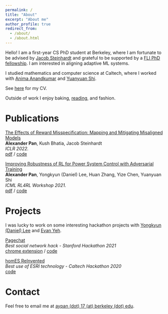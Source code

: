 ```yaml
---
permalink: /
title: "About"
excerpt: "About me"
author_profile: true
redirect_from: 
  - /about/
  - /about.html
---
```


Hello! I am a first-year CS PhD student at Berkeley, where I am fortunate to be advised by [Jacob Steinhardt](https://jsteinhardt.stat.berkeley.edu/) and grateful to be supported by a [FLI PhD fellowship](https://futureoflife.org/about-us/our-people/fellowship-winners-2022/). I am interested in aligning adaptive ML systems.

I studied mathematics and computer science at Caltech, where I worked with [Anima Anandkumar](http://tensorlab.cms.caltech.edu/users/anima/) and [Yuanyuan Shi](https://yyshi.eng.ucsd.edu/).  

See [here](https://drive.google.com/file/d/17jkbEmK-c69u8qqnYDzJNbo917Qwn6gg/view?usp=sharing) for my CV. 

Outside of work I enjoy baking, [reading](https://www.goodreads.com/user/show/71787702-alex-pan), and fashion.

Publications
======
[The Effects of Reward Misspecification: Mapping and Mitigating Misaligned Models](https://arxiv.org/abs/2201.03544)  
**Alexander Pan**, Kush Bhatia, Jacob Steinhardt  
*ICLR 2022.*    
[pdf](https://arxiv.org/abs/2201.03544) / [code](https://github.com/aypan17/reward-misspecification)

[Improving Robustness of RL for Power System Control with Adversarial Training](https://arxiv.org/abs/2110.08956)  
**Alexander Pan**, Yongkyun (Daniel) Lee, Huan Zhang, Yize Chen, Yuanyuan Shi    
*ICML RL4RL Workshop 2021.*    
[pdf](https://arxiv.org/abs/2110.08956) / [code](https://github.com/aypan17/robust_pn)

<!---
Teaching
======
I enjoy teaching and am committed to promoting access to math and CS at all levels.

[Caltech Y RISE](https://www.caltechy.org/rise-tutor)  
Volunteer Tutor: 2018 - Present

Caltech CS 21: *Complexity Theory*  
Teaching Assistant: Winter 2020
-->

Projects
======
I was lucky to work on some interesting hackathon projects with [Yongkyun (Daniel) Lee](https://noninertialframe.com/about) and [Evan Yeh](https://www.linkedin.com/in/evan-yeh/).

[Pagechat](https://devpost.com/software/pagechat)  
*Best social network hack - Stanford Hackathon 2021*  
[chrome extension](https://chrome.google.com/webstore/detail/pagenow/lplobiaakhgkjcldopgkbcibeilddbmc) / [code](https://github.com/yongkyunlee/pagechat-chrome)

[homES ReInvented](https://devpost.com/software/homes-reinvented)  
*Best use of ESRI technology - Caltech Hackathon 2020*  
[code](https://github.com/yongkyunlee/hacktech2020)


Contact
======
Feel free to email me at [aypan (dot) 17 (at) berkeley (dot) edu](mailto:aypan.17@berkeley.edu).
